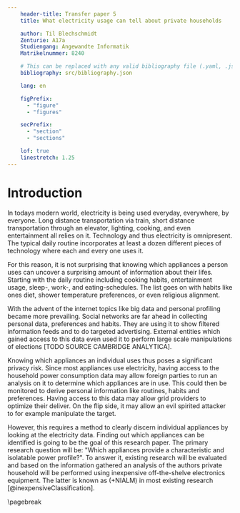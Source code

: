 ```yaml
---
    header-title: Transfer paper 5
    title: What electricity usage can tell about private households

    author: Til Blechschmidt
    Zenturie: A17a
    Studiengang: Angewandte Informatik
    Matrikelnummer: 8240

    # This can be replaced with any valid bibliography file (.yaml, .json, .bib)
    bibliography: src/bibliography.json

    lang: en

    figPrefix:
      - "figure"
      - "figures"

    secPrefix:
      - "section"
      - "sections"

    lof: true
    linestretch: 1.25
---
```


# Introduction

In todays modern world, electricity is being used everyday, everywhere, by everyone. Long distance transportation via train, short distance transportation through an elevator, lighting, cooking, and even entertainment all relies on it. Technology and thus electricity is omnipresent. The typical daily routine incorporates at least a dozen different pieces of technology where each and every one uses it.

For this reason, it is not surprising that knowing which appliances a person uses can uncover a surprising amount of information about their lifes. Starting with the daily routine including cooking habits, entertainment usage, sleep-, work-, and eating-schedules. The list goes on with habits like ones diet, shower temperature preferences, or even religious alignment.

With the advent of the internet topics like big data and personal profiling became more prevailing. Social networks are far ahead in collecting personal data, preferences and habits. They are using it to show filtered information feeds and to do targeted advertising. External entities which gained access to this data even used it to perform large scale manipulations of elections [TODO SOURCE CAMBRIDGE ANALYTICA].

Knowing which appliances an individual uses thus poses a significant privacy risk. Since most appliances use electricity, having access to the household power consumption data may allow foreign parties to run an analysis on it to determine which appliances are in use. This could then be monitored to derive personal information like routines, habits and preferences. Having access to this data may allow grid providers to optimize their deliver. On the flip side, it may allow an evil spirited attacker to for example manipulate the target.

However, this requires a method to clearly discern individual appliances by looking at the electricity data. Finding out which appliances can be identified is going to be the goal of this research paper. The primary research question will be: "Which appliances provide a characteristic and isolatable power profile?". To answer it, existing research will be evaluated and based on the information gathered an analysis of the authors private household will be performed using inexpensive off-the-shelve electronics equipment. The latter is known as (+NIALM) in most existing research [@inexpensiveClassification].

\pagebreak
